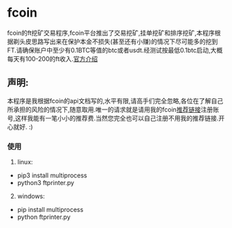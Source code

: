 # fcoin
fcoin的ft挖矿交易程序,fcoin平台推出了交易挖矿,挂单挖矿和排序挖矿,本程序根据剃头皮思路写出来在保护本金不损失(甚至还有小赚)的情况下尽可能多的挖到FT.请确保账户中至少有0.1BTC等值的btc或者usdt.经测试按最低0.1btc启动,大概每天有100-200的ft收入.[官方介绍](https://www.fcoin.pro/mining)
## 声明:
本程序是我根据fcoin的api文档写的,水平有限,请高手们完全忽略,各位在了解自己所承担的风险的情况下,随意取用.唯一的请求就是请用我的fcoin[推荐链接](https://www.fcoin.com/i/mEGne)注册账号,这样我能有一笔小小的推荐费.当然您完全也可以自己注册不用我的推荐链接.开心就好. :)
### 使用
1. linux:  
- pip3 install multiprocess
- python3 ftprinter.py
2. windows: 
- pip install multiprocess
- python ftprinter.py
